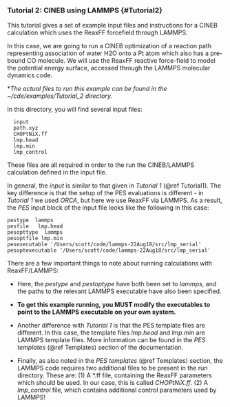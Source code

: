 ### Tutorial 2: CINEB using LAMMPS {#Tutorial2}

This tutorial gives a set of example input files and instructions for a CINEB calculation which uses the ReaxFF forcefield through LAMMPS.

In this case, we are going to run a CINEB optimization of a reaction path representing association of water H2O onto a Pt atom which also has a pre-bound CO molecule. We will use the ReaxFF reactive force-field to model the potential energy surface, accessed through the LAMMPS molecular dynamics code.

**The actual files to run this example can be found in the *~/cde/examples/Tutorial_2 directory.**

In this directory, you will find several input files:

      input
      path.xyz
      CHOPtNiX.ff
      lmp.head
      lmp.min
      lmp_control

These files are all required in order to the run the CINEB/LAMMPS calculation defined in the input file.

In general, the *input* is similar to that given in *Tutorial 1* (@ref Tutorial1). The key difference is that the setup of the PES evaluations is different - in *Tutorial 1* we used *ORCA*, but here we use ReaxFF via LAMMPS. As a result, the *PES* input block of the input file looks like the following in this case:

    pestype  lammps
    pesfile   lmp.head
    pesopttype  lammps
    pesoptfile lmp.min
    pesexecutable '/Users/scott/code/lammps-22Aug18/src/lmp_serial'
    pesoptexecutable '/Users/scott/code/lammps-22Aug18/src/lmp_serial'

There are a few important things to note about running calculations with ReaxFF/LAMMPS:

- Here, the *pestype* and *pestoptype* have both been set to *lammps*, and the paths to the relevant LAMMPS executable have also been specified.

- **To get this example running, you MUST modify the executables to point to the LAMMPS executable on your own system.**

- Another difference with *Tutorial 1* is that the PES template files are different. In this case, the template files *lmp.head* and *lmp.min* are LAMMPS template files. More information can be found in the *PES templates* (@ref Templates) section of the documentation.

- Finally, as also noted in the *PES templates* (@ref Templates) section, the LAMMPS code requires two additional files to be present in the run directory. These are:
(1) A *.ff file, containing the ReaxFF parameters which should be used. In our case, this is called *CHOPtNiX.ff*.
(2) A *lmp_control* file, which contains additional control parameters used by LAMMPS!
